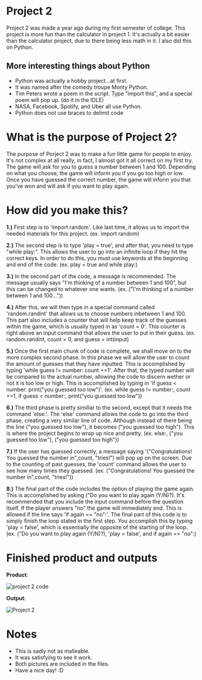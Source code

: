 # Project 2

Project 2 was made a year ago during my first semester of college. This project is more fun than the calculator in project 1. It's actually a bit easier than
the calculator project, due to there being less math in it. I also did this on Python.


## More interesting things about Python

- Python was actually a hobby project...at first.
- It was named after the comedy troupe Monty Python.
- Tim Peters wrote a poem in the script. Type "import this", and a special poem will pop up. (do it in the IDLE)
- NASA, Facebook, Spotify, and Uber all use Python.
- Python does not use braces to delimit code

# What is the purpose of Project 2?

The purpose of Porject 2 was to make a fun little game for people to enjoy. It's not complex at all really, in fact, I almost got it all correct on my first try. The game
will ask for you to guess a number between 1 and 100. Depending on what you choose, the game will inform you if you go too high or low. Once you have guessed the correct 
number, the game will inform you that you've won and will ask if you want to play again.

# How did you make this?

**1.)** First step is to 'import random'. Like last time, it allows us to import the needed materials for this project.
(ex. import random)

**2.)** The second step is to type 'play = true', and after that, you need to type "while play:". This allows the user to go into an infinite loop if they hit the correct
keys. In order to do this, you must use keywords at the beginning and end of the code. 
(ex. play = true and while play:)

**3.)** In the second part of the code, a message is recommended. The message usually says "I'm thinking of a number between 1 and 100", but this can be changed to whatever one wants. 
(ex. ("I'm thinking of a number between 1 and 100..."))

**4.)** After this, we will then type in a special command called 'random.randint' that allows us to choose numbers inbetween 1 and 100. This part also includes a counter that will help keep track of the guesses within the game, which is usually typed in as 'count = 0'. This counter is right above an input command that allows the user to put in their guess. 
(ex. random.randint, count = 0, and guess = int(input)

**5.)** Once the first main chunk of code is complete, we shall move on to the more complex second phase. In this phase we will allow the user to count the amount of guesses 
that they have inputted. This is accomplished by typing 'while guess != number: count +=1'. After that, the typed number will be compared to the actual number, allowing the code to discern wether or not it is too low or high. This is accomplished by typing in 'if guess < number: print("you guessed too low")'.
(ex. while guess != number:, count +=1, if guess < number:, print("you guessed too low"))

**6.)** The third phase is pretty similiar to the second, except that it needs the command 'else:'. The 'else' command allows the code to go into the third phase, creating a very similar line of code. Although instead of there being the line ("you guessed too low"), it becomes ("you guessed too high"). This is where the project begins to wrap up nice and pretty. 
(ex. else:, ("you guessed too low"), ("you guessed too high"))

**7.)** If the user has guessed correctly, a message saying '("Congratulations! You guessed the number in",count, "tries!") will pop up on the screen. Due to the counting of past guesses, the 'count' command allows the user to see how many times they guessed. 
(ex. ("Congratulations! You guessed the number in",count, "tries!"))

**8.)** The final part of the code includes the option of playing the game again. This is accomplished by asking ("Do you want to play again (Y/N)?). It's recommended that you include the input command before the question itself. If the player answers "no" the game will immediately end. This is allowed if the line says 'if again == "no":'. The final part of this code is to simply finish the loop stated in the first step. You accomplish this by typing 'play = false', which is essentially the opposite of the starting of the loop.
(ex. ("Do you want to play again (Y/N)?), 'play = false', and if again == "no":)

# Finished product and outputs

**Product**:

![project 2 code](https://user-images.githubusercontent.com/79774762/109440988-90515900-79f9-11eb-85d9-6c21c185db2d.png)

**Output**:

![Project 2](https://user-images.githubusercontent.com/79774762/109441075-dc040280-79f9-11eb-9f03-3cc890d25d50.png)


# Notes

- This is sadly not as malleable.
- It was satisfying to see it work.
- Both pictures are included in the files.
- Have a nice day! :D


 
